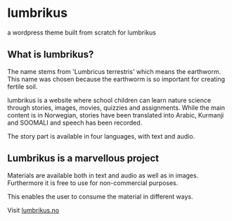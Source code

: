# lumbrikus
a wordpress theme built from scratch for lumbrikus

## What is lumbrikus?
The name stems from 'Lumbricus terrestris' which means the earthworm.
This name was chosen because the earthworm is so important for creating fertile soil.

lumbrikus is a website where school children can learn nature science through stories, images, movies, quizzies and assignments.
While the main content is in Norwegian, stories have been translated into Arabic, Kurmanji and SOOMALI and speech has been recorded.

The story part is available in four languages, with text and audio.

## Lumbrikus is a marvellous project
Materials are available both in text and audio as well as in images.
Furthermore it is free to use for non-commercial purposes.

This enables the user to consume the material in different ways.

Visit [lumbrikus.no](https://lumbrikus.no)
